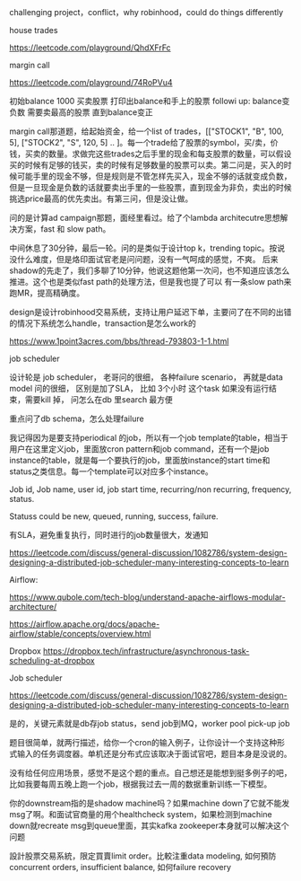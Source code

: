 

challenging project，conflict，why robinhood，could do things differently





house trades

https://leetcode.com/playground/QhdXFrFc

margin call

https://leetcode.com/playground/74RoPVu4

初始balance 1000 买卖股票 打印出balance和手上的股票
followi up:
bal‍‌‌‌‌‍‌‌‍‍‌‌‍‌‌‍‌‍‌ance变负数 需要卖最高的股票 直到balance变正

margin call那道题，给起始资金，给一个list of trades，[["STOCK1", "B", 100, 5], ["STOCK2", "S", 120, 5] .. ]。每一个trade给了股票的symbol，买/卖，价钱，买卖的数量。求做完这些trades之后手里的现金和每支股票的数量，可以假设买的时候有足够的钱买，卖的时候有足够数量的股票可以卖。第二问是，买入的时候可能手里的现金不够，但是规则是不管怎样先买入，现金不够的话就变成负数，但是一旦现金是负数的话就要卖出手里的一些股票，直到现金为非负，卖出的时候挑选price最高的优先卖出。有第三问，但是没让做。







问的是计算ad campaign那题，面经里看过。给了个lambda architecutre思想解决方案，fast 和 slow path。



中间休息了30分钟，最后一轮。问的是类似于设计top k，trending topic。按说没什么难度，但是烙印面试官老是问问题，没有一气呵成的感觉，不爽。
后来shadow的先走了，我们多聊了10分钟，他说这‍‌‌‌‍‍‍‍‌‍‍‌‌‍‌‌‍‌‌题他第一次问，也不知道应该怎么推进。这个也是类似fast path的处理方法，但是我也提了可以
有一条slow path来跑MR，提高精确度。



design是设计robinhood交易系统，支持让用户延迟下单，主要问了在不同的出错的情况下系统怎么handle‍‌‌‌‍‍‍‍‌‍‍‌‌‍‌‌‍‌‌，transaction是怎么work的

https://www.1point3acres.com/bbs/thread-793803-1-1.html



job scheduler 

设计轮是 job scheduler， 老哥问的很细， 各种failure scenario， 再就是data model 问的很细， 区别是加了SLA， 比如 3个小时 这个task 如果没有运行结束，需要kill 掉， 问怎么在db 里search 最方便

重点问了db schema，怎么处理failure

我记得因为是要支持periodical 的job，所以有一个job template的table，相当于用户在这里定义job，里面放cron pattern和job command，还有一个是job instance的table，就是每一个要执行的job，里面放instance的start time和status之类信息。每一个template可以对应多个instance。

Job id, Job name, user id, job start time, recurring/non recurring, frequency, status.

Statuss could be new, queued, running, success, failure.

有SLA，避免重复执行，同时进行的job数量很大，发通知

https://leetcode.com/discuss/general-discussion/1082786/system-design-designing-a-distributed-job-scheduler-many-interesting-concepts-to-learn

Airflow:

https://www.qubole.com/tech-blog/understand-apache-airflows-modular-architecture/

https://airflow.apache.org/docs/apache-airflow/stable/concepts/overview.html



Dropbox https://dropbox.tech/infrastructure/asynchronous-task-scheduling-at-dropbox







Job scheduler

https://leetcode.com/discuss/general-discussion/1082786/system-design-designing-a-distributed-job-scheduler-many-interesting-concepts-to-learn

是的，关键元素就是db存job status，send job到MQ，worker pool pick-up job

题目很简单，就两行描述，给你一个cron的输入例子，让你设计一个支持这种形式输入的任务调度器。单机还是分布式应该取决于面试官吧，题目本身是没说的。

没有给任何应用场景，感觉不是这个题的重点。自己想还是能想到挺多例子的吧，比如我要每周五晚上跑一个job，根据我过去一周的数据重新训练一下模型。

你的downstream指的是shadow machine吗？如果machine down了它就不能发msg了啊。和面试官商量的用个healthcheck system，如果检测到machine down就recreate msg到queue里面，其实kafka zookeeper本身就可以解决这个问题



設計股票交易系統，限定買賣limit order。比較注重data modeling, 如何預防concu‍‌‌‌‍‍‍‍‌‍‍‌‌‍‌‌‍‌‌rrent orders, insufficient balance, 如何failure recovery
